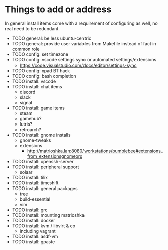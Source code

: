 # Things to add or address

In general install items come with a requirement of configuring as well, no real need to be redundant.

- TODO general: be less ubuntu-centric
- TODO general: provide user variables from Makefile instead of fact in common role
- TODO config: set timezone
- TODO config: vscode settings sync or automated settings/extensions
  - https://code.visualstudio.com/docs/editor/settings-sync
- TODO config: xpad BT hack
- TODO config: bash completion
- TODO install: vscode
- TODO install: chat items
  - discord
  - slack
  - signal
- TODO install: game items
  - steam
  - gamehub?
  - lutris?
  - retroarch?
- TODO install: gnome installs
  - gnome-tweaks
  - extensions
    - http://matrioshka.lan:8080/workstations/bumblebee#extensions_from_extensionsgnomeorg
- TODO install: openssh-server
- TODO install: peripheral support
  - solaar
- TODO install: tilix
- TODO install: timeshift
- TODO install: general packages
  - tree
  - build-essential
  - vim
- TODO install: grc
- TODO install: mounting matrioshka
- TODO install: docker
- TODO install: kvm / libvirt & co
  - including vagrant
- TODO install: asdf-vm
- TODO install: gpaste
